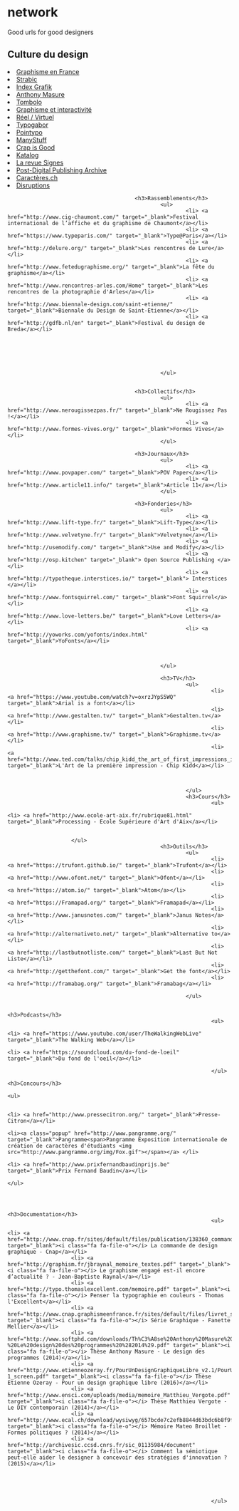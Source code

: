 # network
Good urls for good designers


## Culture du design

<li><a href="http://www.cnap.graphismeenfrance.fr/" target="_blank">Graphisme en France</a> </li>
<li><a href="http://strabic.fr/" target="_blank">Strabic</a> </li>
<li> <a href="http://indexgrafik.fr/" target="_blank">Index Grafik</a></li>
<li> <a href="http://www.anthonymasure.com/" target="_blank">Anthony Masure</a></li>
<li> <a href="http://www.t-o-m-b-o-l-o.eu/" target="_blank">Tombolo</a></li>
<li> <a href="http://graphism.fr/" target="_blank">Graphisme et interactivité</a></li>
<li> <a href="http://reelvirtuel.univ-paris1.fr/" target="_blank">Réel / Virtuel</a></li>
<li> <a href="http://typogabor.com" target="_blank">Typogabor</a></li>
<li> <a href="http://www.pointypo.com/" target="_blank">Pointypo</a></li>
<li> <a href="http://www.manystuff.org/" target="_blank">ManyStuff</a></li>
<li> <a href="http://crapisgood.com/" target="_blank">Crap is Good</a></li>
<li> <a href="http://k-t-l-g.com" target="_blank">Katalog</a></li>
<li> <a href="http://signes.org" target="_blank">La revue Signes</a></li>
<li> <a href="http://p-dpa.net" target="_blank">Post-Digital Publishing Archive</a></li>
<li> <a href="http://caracteres.ch" target="_blank">Caractères.ch</a></li>
<li> <a href="http://disruptions.fr" target="_blank">Disruptions</a></li>


											<h3>Rassemblements</h3>
													<ul>
															<li> <a href="http://www.cig-chaumont.com/" target="_blank">Festival international de l’affiche et du graphisme de Chaumont</a></li>
															<li> <a href="https://www.typeparis.com/" target="_blank">Type@Paris</a></li>
															<li> <a href="http://delure.org/" target="_blank">Les rencontres de Lure</a></li>
															<li> <a href="http://www.fetedugraphisme.org/" target="_blank">La fête du graphisme</a></li>
															<li> <a href="http://www.rencontres-arles.com/Home" target="_blank">Les rencontres de la photographie d'Arles</a></li>
															<li> <a href="http://www.biennale-design.com/saint-etienne/" target="_blank">Biennale du Design de Saint-Etienne</a></li>
															<li> <a href="http://gdfb.nl/en" target="_blank">Festival du design de Breda</a></li>






													</ul>


											<h3>Collectifs</h3>
													<ul>
															<li> <a href="http://www.nerougissezpas.fr/" target="_blank">Ne Rougissez Pas !</a></li>
															<li> <a href="http://www.formes-vives.org/" target="_blank">Formes Vives</a></li>
													</ul>

											<h3>Journaux</h3>
													<ul>
															<li> <a href="http://www.povpaper.com/" target="_blank">POV Paper</a></li>
															<li> <a href="http://www.article11.info/" target="_blank">Article 11</a></li>
													</ul>

											<h3>Fonderies</h3>
													<ul>
															<li> <a href="http://www.lift-type.fr/" target="_blank">Lift-Type</a></li>
															<li> <a href="http://www.velvetyne.fr/" target="_blank">Velvetyne</a></li>
															<li> <a href="http://usemodify.com/" target="_blank">Use and Modify</a></li>
															<li> <a href="http://osp.kitchen" target="_blank"> Open Source Publishing </a></li>
															<li> <a href="http://typotheque.interstices.io/" target="_blank"> Interstices </a></li>
															<li> <a href="http://www.fontsquirrel.com/" target="_blank">Font Squirrel</a></li>
															<li> <a href="http://www.love-letters.be/" target="_blank">Love Letters</a></li>
															<li> <a href="http://yoworks.com/yofonts/index.html" target="_blank">YoFonts</a></li>



													</ul>

													<h3>TV</h3>
															<ul>
																	<li> <a href="https://www.youtube.com/watch?v=oxrzJYpS5WQ" target="_blank">Arial is a font</a></li>
																	<li> <a href="http://www.gestalten.tv/" target="_blank">Gestalten.tv</a></li>
																	<li> <a href="http://www.graphisme.tv/" target="_blank">Graphisme.tv</a></li>
																	<li> <a href="http://www.ted.com/talks/chip_kidd_the_art_of_first_impressions_in_design_and_life" target="_blank">L'Art de la première impression - Chip Kidd</a></li>



															</ul>
															<h3>Cours</h3>
																	<ul>
																		<li> <a href="http://www.ecole-art-aix.fr/rubrique81.html" target="_blank">Processing - Ecole Supérieure d'Art d'Aix</a></li>


						</ul>
													<h3>Outils</h3>
															<ul>
																	<li> <a href="https://trufont.github.io/" target="_blank">Trufont</a></li>
																	<li> <a href="http://www.ofont.net/" target="_blank">Ofont</a></li>
																	<li> <a href="https://atom.io/" target="_blank">Atom</a></li>
																	<li> <a href="https://Framapad.org/" target="_blank">Framapad</a></li>
																	<li> <a href="http://www.janusnotes.com/" target="_blank">Janus Notes</a></li>
																	<li> <a href="http://alternativeto.net/" target="_blank">Alternative to</a></li>
																	<li> <a href="http://lastbutnotliste.com/" target="_blank">Last But Not Liste</a></li>
																	<li> <a href="http://getthefont.com/" target="_blank">Get the font</a></li>
																	<li> <a href="http://framabag.org/" target="_blank">Framabag</a></li>

															</ul>

															<h3>Podcasts</h3>
																	<ul>
																			<li> <a href="https://www.youtube.com/user/TheWalkingWebLive" target="_blank">The Walking Web</a></li>
																			<li> <a href="https://soundcloud.com/du-fond-de-loeil" target="_blank">Du fond de l'oeil</a></li>

																	</ul>
																	<h3>Concours</h3>
																			<ul>

																					<li> <a href="http://www.pressecitron.org/" target="_blank">Presse-Citron</a></li>
																					<li><a class="popup" href="http://www.pangramme.org/" target="_blank">Pangramme<span>Pangramme Exposition internationale de création de caractères d'étudiants <img src="http://www.pangramme.org/img/Fox.gif"></span></a> </li>
																					<li> <a href="http://www.prixfernandbaudinprijs.be" target="_blank">Prix Fernand Baudin</a></li>
																			</ul>



															<h3>Documentation</h3>
																	<ul>
																			<li> <a href="http://www.cnap.fr/sites/default/files/publication/138360_commandedesigngraphique_web.pdf" target="_blank"><i class="fa fa-file-o"></i> La commande de design graphique - Cnap</a></li>
						<li> <a href="http://graphism.fr/jbraynal_memoire_textes.pdf" target="_blank"><i class="fa fa-file-o"></i> Le graphisme engagé est-il encore d’actualité ? - Jean-Baptiste Raynal</a></li>
						<li> <a href="http://typo.thomaslexcellent.com/memoire.pdf" target="_blank"><i class="fa fa-file-o"></i> Penser la typographie en couleurs - Thomas l'Excellent</a></li>
						<li> <a href="http://www.cnap.graphismeenfrance.fr/sites/default/files/livret_serie_graphique.pdf" target="_blank"><i class="fa fa-file-o"></i> Série Graphique - Fanette Mellier</a></li>
						<li> <a href="http://www.softphd.com/downloads/Th%C3%A8se%20Anthony%20Masure%20-%20Le%20design%20des%20programmes%20%282014%29.pdf" target="_blank"><i class="fa fa-file-o"></i> Thèse Anthony Masure - Le design des programmes (2014)</a></li>
						<li> <a href="http://www.etienneozeray.fr/PourUnDesignGraphiqueLibre_v2.1/PourUnDesignGraphiqueLibre_v2-1_screen.pdf" target="_blank"><i class="fa fa-file-o"></i> Thèse Etienne Ozeray - Pour un design graphique libre (2016)</a></li>
						<li> <a href="http://www.ensci.com/uploads/media/memoire_Matthieu_Vergote.pdf" target="_blank"><i class="fa fa-file-o"></i> Thèse Matthieu Vergote - Le DIY contemporain (2014)</a></li>
						<li> <a href="http://www.ecal.ch/download/wysiwyg/657bcde7c2efb8844d63bdc6b8f9f04b.pdf/ECAL_MateoBroillet.pdf" target="_blank"><i class="fa fa-file-o"></i> Mémoire Mateo Broillet - Formes politiques ? (2014)</a></li>
						<li> <a href="http://archivesic.ccsd.cnrs.fr/sic_01135984/document" target="_blank"><i class="fa fa-file-o"></i> Comment la sémiotique peut-elle aider le designer à concevoir des stratégies d'innovation ? (2015)</a></li>





																	</ul>
